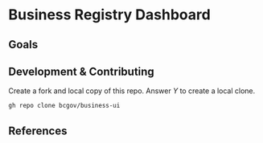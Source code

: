 # Business Registry Dashboard

<!-- TODO: Description -->

## Goals

<!-- TODO: Goals -->

## Development & Contributing

Create a fork and local copy of this repo. Answer _Y_ to create a local clone.
```bash
gh repo clone bcgov/business-ui
```

## References

<!-- TODO: References -->